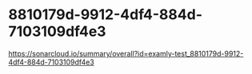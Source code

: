 # 8810179d-9912-4df4-884d-7103109df4e3
https://sonarcloud.io/summary/overall?id=examly-test_8810179d-9912-4df4-884d-7103109df4e3
